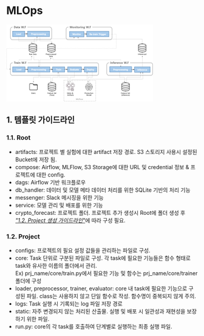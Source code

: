 # MLOps
![아키텍처](imgs/architecture.png)

## 1. 템플릿 가이드라인
### 1.1. Root
  - artifacts: 프로젝트 별 실험에 대한 artifact 저장 경로. S3 스토리지 사용시 설정된 Bucket에 저장 됨.
  - compose: Airflow, MLFlow, S3 Storage에 대한 URL 및 credential 정보 & 프로젝트에 대한 config.
  - dags: Airflow 기반 워크플로우
  - db_handler: 데이터 및 모델 메타 데이터 처리를 위한 SQLite 기반의 처리 기능
  - messenger: Slack 메시징을 위한 기능
  - service: 모델 관리 및 배포를 위한 기능
  - crypto_forecast: 프로젝트 폴더. 프로젝트 추가 생성시 Root에 폴더 생성 후 <u>*"1.2. Project 생성 가이드라인"*</u>에 따라 구성 필요.

### 1.2. Project
  - configs: 프로젝트의 필요 설정 값들을 관리하는 파일로 구성.
  - core: Task 단위로 구분된 파일로 구성. 각 task에 필요한 기능들은 함수 형태로 task와 유사한 이름의 폴더에서 관리.<br>    Ex) prj_name/core/train.py에서 필요한 기능 및 함수는 prj_name/core/trainer 폴더에 구성
  - loader, preprocessor, trainer, evaluator: core 내 task에 필요한 기능으로 구성된 파일. class는 사용하지 않고 단일 함수로 작성. 함수명이 중복되지 않게 주의.
  - logs: Task 실행 시 기록되는 log 파일 저장 경로
  - static: 자주 변경되지 않는 처리된 산출물. 실행 및 배포 시 일관성과 재현성을 보장하기 위한 파일.
  - run.py: core의 각 task를 호출하여 단계별로 실행하는 최종 실행 파일.
